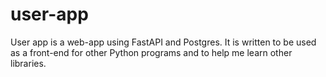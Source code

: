 # user-app
User app is a web-app using FastAPI and Postgres. It is written to be used as a front-end for other Python programs and to help me learn other libraries.      
